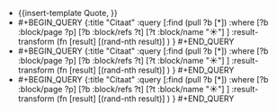 - {{insert-template Quote, }}
- #+BEGIN_QUERY
  {:title "Citaat"
  :query [:find (pull ?b [*])
       :where
       [?b :block/page ?p]
       [?b :block/refs ?t]
       [?t :block/name "☀️"]
  ]
  :result-transform (fn [result] [(rand-nth result)] )
  }
  #+END_QUERY
- #+BEGIN_QUERY
  {:title "Citaat"
  :query [:find (pull ?b [*])
       :where
       [?b :block/page ?p]
       [?b :block/refs ?t]
       [?t :block/name "☀️"]
  ]
  :result-transform (fn [result] [(rand-nth result)] )
  }
  #+END_QUERY
- #+BEGIN_QUERY
  {:title "Citaat"
  :query [:find (pull ?b [*])
       :where
       [?b :block/page ?p]
       [?b :block/refs ?t]
       [?t :block/name "☀️"]
  ]
  :result-transform (fn [result] [(rand-nth result)] )
  }
  #+END_QUERY